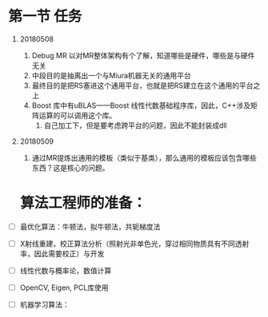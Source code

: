 # 第一节 任务

1. 20180508
   1. Debug MR 以对MR整体架构有个了解，知道哪些是硬件，哪些是与硬件无关
   2. 中段目的是抽离出一个与Miura机器无关的通用平台
   3. 最终目的是把RS塞进这个通用平台，也就是把RS建立在这个通用的平台之上
   4. Boost 库中有uBLAS——Boost 线性代数基础程序库，因此，C++涉及矩阵运算的可以调用这个库。
      1. 自己加工下，但是要考虑跨平台的问题，因此不能封装成dll
2. 20180509  
   1. 通过MR提炼出通用的模板（类似于基类），那么通用的模板应该包含哪些东西？这是核心的问题。

   # 算法工程师的准备：

* [ ] 最优化算法：牛顿法，拟牛顿法，共轭梯度法
* [ ] X射线重建，校正算法分析（照射光非单色光，穿过相同物质具有不同透射率，因此需要校正）与开发
* [ ] 线性代数与概率论，数值计算
* [ ] OpenCV, Eigen, PCL库使用
* [ ] 机器学习算法：




